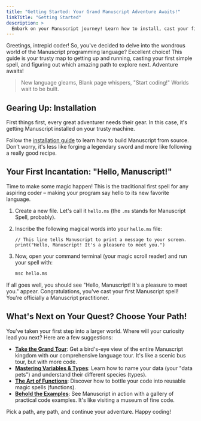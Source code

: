 ```yaml
---
title: "Getting Started: Your Grand Manuscript Adventure Awaits!"
linkTitle: "Getting Started"
description: >
  Embark on your Manuscript journey! Learn how to install, cast your first spell (Hello, World!), and choose your next quest.
---
```


Greetings, intrepid coder! So, you've decided to delve into the wondrous world of the Manuscript programming language? Excellent choice! This guide is your trusty map to getting up and running, casting your first simple spell, and figuring out which amazing path to explore next. Adventure awaits!

> New language gleams,
> Blank page whispers, "Start coding!"
> Worlds wait to be built.

## Gearing Up: Installation
First things first, every great adventurer needs their gear. In this case, it's getting Manuscript installed on your trusty machine.

Follow the [installation guide](/downloads/) to learn how to build Manuscript from source. Don't worry, it's less like forging a legendary sword and more like following a really good recipe.

## Your First Incantation: "Hello, Manuscript!"
Time to make some magic happen! This is the traditional first spell for any aspiring coder – making your program say hello to its new favorite language.

1.  Create a new file. Let's call it `hello.ms` (the `.ms` stands for Manuscript Spell, probably).
2.  Inscribe the following magical words into your `hello.ms` file:

    ```ms
    // This line tells Manuscript to print a message to your screen.
    print("Hello, Manuscript! It's a pleasure to meet you.")
    ```

3.  Now, open your command terminal (your magic scroll reader) and run your spell with:

    ```bash
    msc hello.ms
    ```

If all goes well, you should see "Hello, Manuscript! It's a pleasure to meet you." appear. Congratulations, you've cast your first Manuscript spell! You're officially a Manuscript practitioner.

## What's Next on Your Quest? Choose Your Path!

You've taken your first step into a larger world. Where will your curiosity lead you next? Here are a few suggestions:

- **[Take the Grand Tour](/docs/getting-started/tour/)**: Get a bird's-eye view of the entire Manuscript kingdom with our comprehensive language tour. It's like a scenic bus tour, but with more code.
- **[Mastering Variables & Types](/docs/constructs/variables/)**: Learn how to name your data (your "data pets") and understand their different species (types).
- **[The Art of Functions](/docs/constructs/functions/)**: Discover how to bottle your code into reusable magic spells (functions).
- **[Behold the Examples](/docs/examples/)**: See Manuscript in action with a gallery of practical code examples. It's like visiting a museum of fine code.

Pick a path, any path, and continue your adventure. Happy coding!
